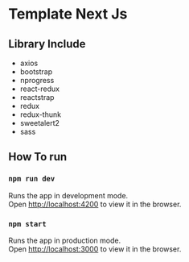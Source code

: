 # Template Next Js

## Library Include

- axios
- bootstrap
- nprogress
- react-redux
- reactstrap
- redux
- redux-thunk
- sweetalert2
- sass

## How To run

### `npm run dev`

Runs the app in development mode.<br>
Open [http://localhost:4200](http://localhost:4200) to view it in the browser.

### `npm start`

Runs the app in production mode.<br>
Open [http://localhost:3000](http://localhost:3000) to view it in the browser.
